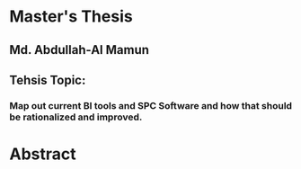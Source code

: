 # Master's Thesis
## Md. Abdullah-Al Mamun

## Tehsis Topic:
### Map out current BI tools and SPC Software and how that should be rationalized and improved.

# Abstract
